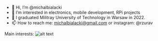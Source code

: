 - 👋 Hi, I’m @michalbialacki
- 👀 I’m interested in electronics, mobile development, RPi projects
- 🌱 I graduated Militray University of Technology in Warsaw in 2022.
- 📫 How to reach me: michalbialacki@gmail.com or instagram: @rzurav


Main interests:
![alt text](https://flyclipart.com/thumb2/android-logo-502631.png)

<!---
michalbialacki/michalbialacki is a ✨ special ✨ repository because its `README.md` (this file) appears on your GitHub profile.
You can click the Preview link to take a look at your changes.
--->
